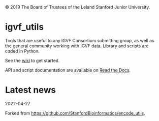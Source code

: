 © 2019 The Board of Trustees of the Leland Stanford Junior University.

# igvf_utils
Tools that are useful to any IGVF Consortium submitting group, as well as the general community working with IGVF data.  Library and scripts are coded in Python.

See the [wiki](https://github.com/IGVF-DACC/igvf_utils/wiki) to get started. 

API and script documentation are available on [Read the Docs](http://igvf-utils.readthedocs.io/).


# Latest news

2022-04-27

Forked from https://github.com/StanfordBioinformatics/encode_utils.
